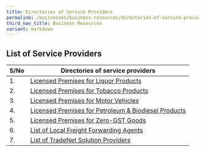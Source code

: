 ```yaml
---
title: Directories of Service Providers
permalink: /businesses/business-resources/directories-of-service-providers/
third_nav_title: Business Resources
variant: markdown
---
```

## List of Service Providers

| **S/No** | **Directories of service providers** |
|--|--|
| 1.  | [Licensed Premises for Liquor Products](/files/businesses/SLMB/Licensed_Premises_for_Liquor_Products_13_Sep_2025.pdf)
| 2. | [Licensed Premises for Tobacco Products](/files/businesses/SLMB/Licensed_Premises_for_Tobacco_Products_13_Sep_2025.pdf)
| 3. | [Licensed Premises for Motor Vehicles](/files/businesses/SLMB/Licensed_Premises_for_Motor_Vehicles_13_Sep_2025.pdf)
| 4. | [Licensed Premises for Petroleum & Biodiesel Products](/files/businesses/SLMB/Licensed_Premises_for_Petroleum_Biodiesel_Products_13_Sep_2025.pdf)
|5. | [Licensed Premises for Zero-GST Goods](/files/businesses/SLMB/Licensed_Premises_for_Zero_GST_Goods_13_Sep_2025.pdf)
| 6. | [List of Local Freight Forwarding Agents](/businesses/business-resources/directories-of-service-providers/list-of-local-forwarding-agents) |
| 7. | [List of TradeNet Solution Providers](/businesses/national-single-window/overview/tradenet-solution-providers) |